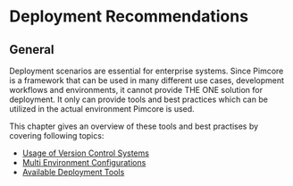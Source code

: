# Deployment Recommendations

## General

Deployment scenarios are essential for enterprise systems. Since Pimcore is a framework that can be used in many different
use cases, development workflows and environments, it cannot provide THE ONE solution for deployment. It only can 
provide tools and best practices which can be utilized in the actual environment Pimcore is used. 

This chapter gives an overview of these tools and best practises by covering following topics: 

* [Usage of Version Control Systems](./01_Version_Control_Systems.md)
* [Multi Environment Configurations](./03_Multi_Environment.md)
* [Available Deployment Tools](./05_Deployment_Tools.md)

